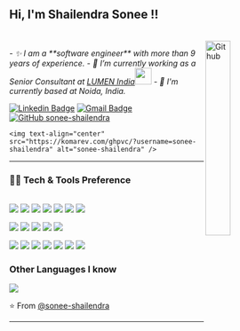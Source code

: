 <h2> Hi, I'm Shailendra Sonee !! </h2> </br>

  
<img width="30%" height="30%" align="right" alt="Github" src="https://user-images.githubusercontent.com/48678280/88862734-4903af80-d201-11ea-968b-9c939d88a37c.gif" />

<!--<img width="35%" height="40%" align="right" alt="Github" src="https://media.giphy.com/media/836HiJc7pgzy8iNXCn/giphy.gif" /> -->
<p>
  <em>
- ✨ I am a **software engineer** with more than 9 years of experience.
- 🔭 I’m currently working as a Senior Consultant at <a href="https://www.lumen.com/en-in/home.html">LUMEN India</a><img src="https://media.giphy.com/media/WUlplcMpOCEmTGBtBW/giphy.gif" width="30">
- 📍  I'm currently based at Noida, India.
</em></p>


  [![Linkedin Badge](https://img.shields.io/badge/Shailendra_Sonee-blue?style=flat-square&logo=Linkedin&logoColor=white&color=blue&link=https://www.linkedin.com/in/shailendra-sonee-78444170/)](https://www.linkedin.com/in/shailendra-sonee-78444170/) [![Gmail Badge](https://img.shields.io/badge/Shailendra.Sonee%40gmail.com-c14438?style=flat-square&logo=Gmail&logoColor=white&link=mailto:Shailendra.Sonee@gmail.com)](mailto:Shailendra.Sonee@gmail.com) [![GitHub sonee-shailendra](https://img.shields.io/github/followers/sonee-shailendra?label=follow&style=social)](https://github.com/sonee-shailendra)

    <img text-align="center" src="https://komarev.com/ghpvc/?username=sonee-shailendra" alt="sonee-shailendra" />


---

### 👨‍💻 Tech & Tools Preference

</br><img src="http://img.shields.io/badge/-Java-F89820?style=flat&logo=JAVA&logoColor=white">
<img src="http://img.shields.io/badge/-Java_EE-F89820?style=flat&logo=JAVA&logoColor=white">
<img src="https://img.shields.io/badge/-Spring_MVC-6DB33F?style=flat&logo=spring&logoColor=white">
<img src="https://img.shields.io/badge/-Spring_Boot-6DB33F?style=flat&logo=spring&logoColor=white">
<img src="https://img.shields.io/badge/Maven-C71A36?style=flat&logo=apache-maven">
<img src = "https://img.shields.io/badge/-HTML5-E34F26?style=flat&logo=html5&logoColor=white">
<img src = "https://img.shields.io/badge/-CSS3-1572B6?style=flat&logo=css3&logoColor=white">

<img src="https://img.shields.io/badge/-JavaScript-eed718?style=flat&logo=javascript&logoColor=ffffff"> <img src="http://img.shields.io/badge/-Microsoft%20Azure-4285F4?style=flat&logo=google%20cloud&logoColor=white">
<img src="https://img.shields.io/badge/ORACLE-C74634?style=flat&logo=oracle&logoColor=white">
<img src="https://img.shields.io/badge/-postgreSQL-0064a5?style=flat&logo=postgreSQL&logoColor=white">
<img src="https://img.shields.io/badge/-MongoDB-4DB33D?style=flat&logo=mongodb&logoColor=FFFFFF">

<img src="https://img.shields.io/badge/-Apache_Kafka-grey?style=flat&logo=Apache"> <img src="https://img.shields.io/badge/Docker-0693E3?style=flat&logo=docker&logoColor=white">
<img src="http://img.shields.io/badge/-Git-F1502F?style=flat&logo=git&logoColor=FFFFFF">
<img src="http://img.shields.io/badge/-Github-000000?style=flat&logo=github&logoColor=FFFFFF">
<img src="https://img.shields.io/badge/kubernetes-3371E3?style=flat&logo=kubernetes&logoColor=white">
<img src="https://img.shields.io/badge/Jenkins-gray?style=flat&logo=jenkins">
<img src="https://img.shields.io/badge/nginx-009900?style=flat&logo=nginx">

### Other Languages I know
<img src="https://img.shields.io/badge/-C%20&%20C++-659ad2?style=flat&logo=c%2B%2B&logoColor=ffffff">

⭐️ From [@sonee-shailendra](https://github.com/sonee-shailendra)

---




<!--
**sonee-shailendra/sonee-shailendra** is a ✨ _special_ ✨ repository because its `README.md` (this file) appears on your GitHub profile.
![250258123-9e6dad10-076b-4e15-aebf-5ae7ea1af8f7](https://github.com/sonee-shailendra/profile-setup/assets/66419080/74b1a070-765a-4c16-b88b-2f372afa3f3b)
Here are some ideas to get you started:

- 🔭 I’m currently working on ...
- 🌱 I’m currently learning ...
- 👯 I’m looking to collaborate on ...
- 🤔 I’m looking for help with ...
- 💬 Ask me about ...
- 📫 How to reach me: ...
- 😄 Pronouns: ...
- ⚡ Fun fact: ...
-->
